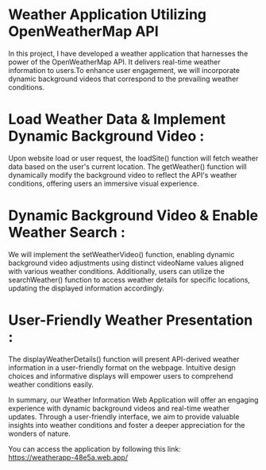 # Weather Application Utilizing OpenWeatherMap API
In this project, I have developed a weather application that harnesses the power of the OpenWeatherMap API. It delivers real-time weather information to users.To enhance user engagement, we will incorporate dynamic background videos that correspond to the prevailing weather conditions.

# Load Weather Data & Implement Dynamic Background Video : 
Upon website load or user request, the loadSite() function will fetch weather data based on the user's current location. The getWeather() function will dynamically modify the background video to reflect the API's weather conditions, offering users an immersive visual experience.

# Dynamic Background Video &  Enable Weather Search :
We will implement the setWeatherVideo() function, enabling dynamic background video adjustments using distinct videoName values aligned with various weather conditions. Additionally, users can utilize the searchWeather() function to access weather details for specific locations, updating the displayed information accordingly.

# User-Friendly Weather Presentation :
The displayWeatherDetails() function will present API-derived weather information in a user-friendly format on the webpage. Intuitive design choices and informative displays will empower users to comprehend weather conditions easily.

In summary, our Weather Information Web Application will offer an engaging experience with dynamic background videos and real-time weather updates. Through a user-friendly interface, we aim to provide valuable insights into weather conditions and foster a deeper appreciation for the wonders of nature.

You can access the application by following this link:\
https://weatherapp-48e5a.web.app/
